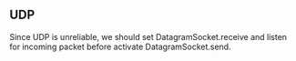 ## UDP ##
Since UDP is unreliable, we should set DatagramSocket.receive and listen for incoming packet before activate DatagramSocket.send.   
